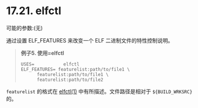 # 17.21. elfctl

可能的参数:(无)

通过设置 ELF_FEATURES 来改变一个 ELF 二进制文件的特性控制说明。

>**例子5. 使用=elfctl**
>
> ```shell
> USES=           elfctl
> ELF_FEATURES=	featurelist:path/to/file1 \
>		featurelist:path/to/file1 \
>		featurelist:path/to/file2
> ```

`featurelist` 的格式在 [elfctl(1)](https://www.freebsd.org/cgi/man.cgi?query=elfctl&sektion=1&format=html) 中有所描述。文件路径是相对于 `${BUILD_WRKSRC}` 的。

